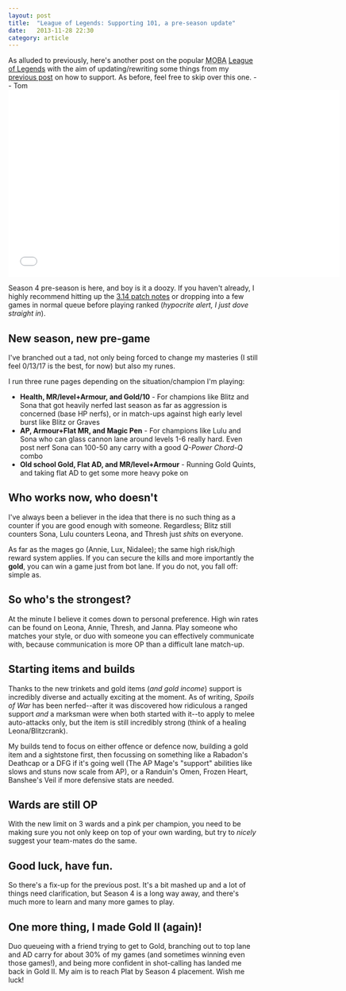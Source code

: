 ```yaml
---
layout: post
title:  "League of Legends: Supporting 101, a pre-season update"
date:   2013-11-28 22:30
category: article
---
```


<div class="callout callout-warning">
As alluded to previously, here's another post on the popular <abbr title="Multiplayer online battle arena">MOBA</abbr> <a href="//leagueoflegends.com">League of Legends</a> with the aim of updating/rewriting some things from my <a href="http://dg9t.eu/article/2013/07/31/supporting-101.html">previous post</a> on how to support. As before, feel free to skip over this one. -- Tom
</div>

<iframe width="668" height="376" src="//www.youtube.com/embed/Ebz0lVVbRho" frameborder="0" allowfullscreen="1"> </iframe>

Season 4 pre-season is here, and boy is it a doozy. If you haven't already, I highly recommend hitting up the [3.14 patch notes](http://euw.leagueoflegends.com/en/news/game-updates/patch/patch-314-notes) or dropping into a few games in normal queue before playing ranked (*hypocrite alert, I just dove straight in*).

## New season, new pre-game

I've branched out a tad, not only being forced to change my masteries (I still feel 0/13/17 is the best, for now) but also my runes. 

I run three rune pages depending on the situation/champion I'm playing:

* **Health, MR/level+Armour, and Gold/10** - For champions like Blitz and Sona that got heavily nerfed last season as far as aggression is concerned (base HP nerfs), or in match-ups against high early level burst like Blitz or Graves
* **AP, Armour+Flat MR, and Magic Pen** - For champions like Lulu and Sona who can glass cannon lane around levels 1-6 really hard. Even post nerf Sona can 100-50 any carry with a good *Q-Power Chord-Q* combo
* **Old school Gold, Flat AD, and MR/level+Armour** - Running Gold Quints, and taking flat AD to get some more heavy poke on

## Who works now, who doesn't

I've always been a believer in the idea that there is no such thing as a counter if you are good enough with someone. Regardless; Blitz still counters Sona, Lulu counters Leona, and Thresh just *shits* on everyone.

As far as the mages go (Annie, Lux, Nidalee); the same high risk/high reward system applies. If you can secure the kills and more importantly the **gold**, you can win a game just from bot lane. If you do not, you fall off: simple as.

## So who's the strongest?

At the minute I believe it comes down to personal preference. High win rates can be found on Leona, Annie, Thresh, and Janna. Play someone who matches your style, or duo with someone you can effectively communicate with, because communication is more OP than a difficult lane match-up.

## Starting items and builds

Thanks to the new trinkets and gold items (*and gold income*) support is incredibly diverse and actually exciting at the moment. As of writing, *Spoils of War* has been nerfed--after it was discovered how ridiculous a ranged support *and* a marksman were when both started with it--to apply to melee auto-attacks only, but the item is still incredibly strong (think of a healing Leona/Blitzcrank). 

My builds tend to focus on either offence or defence now, building a gold item and a sightstone first, then focussing on something like a Rabadon's Deathcap or a DFG if it's going well (The AP Mage's "support" abilities like slows and stuns now scale from AP), or a Randuin's Omen, Frozen Heart, Banshee's Veil if more defensive stats are needed.

## Wards are still OP

With the new limit on 3 wards and a pink per champion, you need to be making sure you not only keep on top of your own warding, but try to *nicely* suggest your team-mates do the same.

## Good luck, have fun.

So there's a fix-up for the previous post. It's a bit mashed up and a lot of things need clarification, but Season 4 is a long way away, and there's much more to learn and many more games to play.

## One more thing, I made Gold II (again)!

Duo queueing with a friend trying to get to Gold, branching out to top lane and AD carry for about 30% of my games (and sometimes winning even those games!), and being more confident in shot-calling has landed me back in Gold II. My aim is to reach Plat by Season 4 placement. Wish me luck! 